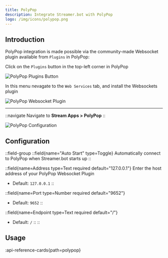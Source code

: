```yaml
---
title: PolyPop
description: Integrate Streamer.bot with PolyPop
logo: /img/icons/polypop.png
---
```


## Introduction
PolyPop integration is made possible via the community-made Websocket plugin available from `Plugins` in PolyPop:

Click on the `Plugins` button in the top-left corner in PolyPop

![PolyPop Plugins Button](assets/polypop-plugins.png)

In this menu nevagate to the `Web Services` tab, and install the Websockets plugin

![PolyPop Websocket Plugin](assets/polypop-websockets-plugin.png)

---

::navigate
Navigate to **Stream Apps > PolyPop**
::

![PolyPop Configuration](assets/polypop.png)

## Configuration
::field-group
  ::field{name="Auto Start" type=Toggle}
  Automatically connect to PolyPop when Streamer.bot starts up
  ::

  ::field{name=Address type=Text required default="127.0.0.1"}
  Enter the host address of your PolyPop Websocket Plugin

  - Default: `127.0.0.1`
  ::

  ::field{name=Port type=Number required default="9652"}
  - Default: `9652`
  ::

  ::field{name=Endpoint type=Text required default="/"}
  - Default: `/`
  ::
::


## Usage
:api-reference-cards{path=polypop}
